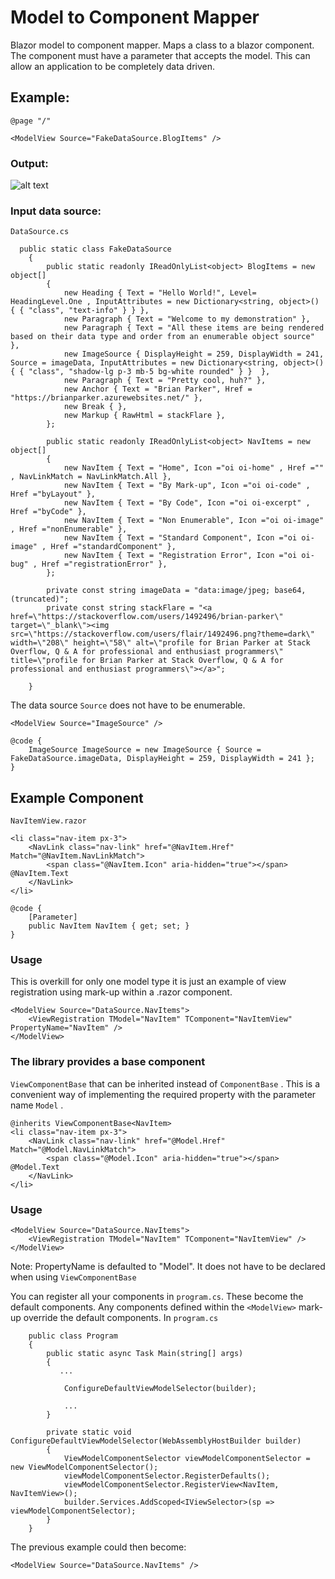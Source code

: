 # Model to Component Mapper
Blazor model to component mapper. Maps a class to a blazor component. The component must have a parameter that accepts the model. This can allow an application to be completely data driven.

## Example:


```
@page "/"

<ModelView Source="FakeDataSource.BlogItems" />
```

### Output:

![alt text](https://user-images.githubusercontent.com/8317299/95257997-d94d1900-0870-11eb-99f5-832aba33f2f0.png)


### Input data source:

```DataSource.cs```

```
  public static class FakeDataSource
    {
        public static readonly IReadOnlyList<object> BlogItems = new object[]
        {
            new Heading { Text = "Hello World!", Level= HeadingLevel.One , InputAttributes = new Dictionary<string, object>() { { "class", "text-info" } } },
            new Paragraph { Text = "Welcome to my demonstration" },
            new Paragraph { Text = "All these items are being rendered based on their data type and order from an enumerable object source" },
            new ImageSource { DisplayHeight = 259, DisplayWidth = 241, Source = imageData, InputAttributes = new Dictionary<string, object>() { { "class", "shadow-lg p-3 mb-5 bg-white rounded" } }  },
            new Paragraph { Text = "Pretty cool, huh?" },
            new Anchor { Text = "Brian Parker", Href = "https://brianparker.azurewebsites.net/" },
            new Break { },
            new Markup { RawHtml = stackFlare },
        };

        public static readonly IReadOnlyList<object> NavItems = new object[]
        {
            new NavItem { Text = "Home", Icon ="oi oi-home" , Href ="" , NavLinkMatch = NavLinkMatch.All },
            new NavItem { Text = "By Mark-up", Icon ="oi oi-code" , Href ="byLayout" },
            new NavItem { Text = "By Code", Icon ="oi oi-excerpt" , Href ="byCode" },
            new NavItem { Text = "Non Enumerable", Icon ="oi oi-image" , Href ="nonEnumerable" },
            new NavItem { Text = "Standard Component", Icon ="oi oi-image" , Href ="standardComponent" },
            new NavItem { Text = "Registration Error", Icon ="oi oi-bug" , Href ="registrationError" },            
        };

        private const string imageData = "data:image/jpeg; base64, (truncated)";
        private const string stackFlare = "<a href=\"https://stackoverflow.com/users/1492496/brian-parker\" target=\"_blank\"><img src=\"https://stackoverflow.com/users/flair/1492496.png?theme=dark\" width=\"208\" height=\"58\" alt=\"profile for Brian Parker at Stack Overflow, Q & A for professional and enthusiast programmers\" title=\"profile for Brian Parker at Stack Overflow, Q & A for professional and enthusiast programmers\"></a>";

    }
```


The data source ```Source``` does not have to be enumerable.

```
<ModelView Source="ImageSource" />

@code {
    ImageSource ImageSource = new ImageSource { Source = FakeDataSource.imageData, DisplayHeight = 259, DisplayWidth = 241 };
}

```


## Example Component
```NavItemView.razor```

```
<li class="nav-item px-3">
    <NavLink class="nav-link" href="@NavItem.Href" Match="@NavItem.NavLinkMatch">
        <span class="@NavItem.Icon" aria-hidden="true"></span> @NavItem.Text
    </NavLink>
</li>

@code {
    [Parameter]
    public NavItem NavItem { get; set; }
}
```
### Usage
This is overkill for only one model type it is just an example of view registration using mark-up within a .razor component.
```
<ModelView Source="DataSource.NavItems">
    <ViewRegistration TModel="NavItem" TComponent="NavItemView" PropertyName="NavItem" />
</ModelView>
```

### The library provides a base component
``` ViewComponentBase ``` that can be inherited instead of ``` ComponentBase ``` . This is a convenient way of implementing the required property with the parameter name ``` Model ``` .

```
@inherits ViewComponentBase<NavItem>
<li class="nav-item px-3">
    <NavLink class="nav-link" href="@Model.Href" Match="@Model.NavLinkMatch">
        <span class="@Model.Icon" aria-hidden="true"></span> @Model.Text
    </NavLink>
</li>
```

### Usage
```
<ModelView Source="DataSource.NavItems">
    <ViewRegistration TModel="NavItem" TComponent="NavItemView" />
</ModelView>
```

Note: PropertyName is defaulted to "Model". It does not have to be declared when using ``` ViewComponentBase ```


You can register all your components in ``` program.cs ```. These become the default components. Any components defined within the ``` <ModelView> ``` mark-up override the default components.
In ```program.cs``` 

```
    public class Program
    {
        public static async Task Main(string[] args)
        {
           ...

            ConfigureDefaultViewModelSelector(builder);

            ...
        }

        private static void ConfigureDefaultViewModelSelector(WebAssemblyHostBuilder builder)
        {
            ViewModelComponentSelector viewModelComponentSelector = new ViewModelComponentSelector();
            viewModelComponentSelector.RegisterDefaults();
            viewModelComponentSelector.RegisterView<NavItem, NavItemView>();
            builder.Services.AddScoped<IViewSelector>(sp => viewModelComponentSelector);
        }
    }
 ```

The previous example could then become:

```
<ModelView Source="DataSource.NavItems" />
```
